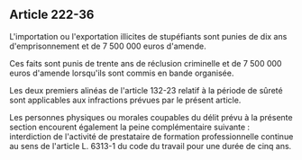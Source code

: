 Article 222-36
----
L'importation ou l'exportation illicites de stupéfiants sont punies de dix ans
d'emprisonnement et de 7 500 000 euros d'amende.

Ces faits sont punis de trente ans de réclusion criminelle et de 7 500 000 euros
d'amende lorsqu'ils sont commis en bande organisée.

Les deux premiers alinéas de l'article 132-23 relatif à la période de sûreté
sont applicables aux infractions prévues par le présent article.

Les personnes physiques ou morales coupables du délit prévu à la présente
section encourent également la peine complémentaire suivante : interdiction de
l'activité de prestataire de formation professionnelle continue au sens de
l'article L. 6313-1 du code du travail pour une durée de cinq ans.
